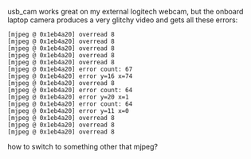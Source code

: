 
usb_cam works great on my external logitech webcam, but the onboard laptop camera produces a very glitchy video and gets all these errors:

    [mjpeg @ 0x1eb4a20] overread 8
    [mjpeg @ 0x1eb4a20] overread 8
    [mjpeg @ 0x1eb4a20] overread 8
    [mjpeg @ 0x1eb4a20] overread 8
    [mjpeg @ 0x1eb4a20] overread 8
    [mjpeg @ 0x1eb4a20] error count: 67
    [mjpeg @ 0x1eb4a20] error y=16 x=74
    [mjpeg @ 0x1eb4a20] overread 8
    [mjpeg @ 0x1eb4a20] error count: 64
    [mjpeg @ 0x1eb4a20] error y=20 x=1
    [mjpeg @ 0x1eb4a20] error count: 64
    [mjpeg @ 0x1eb4a20] error y=11 x=0
    [mjpeg @ 0x1eb4a20] overread 8
    [mjpeg @ 0x1eb4a20] overread 8
    [mjpeg @ 0x1eb4a20] overread 8

how to switch to something other that mjpeg?
